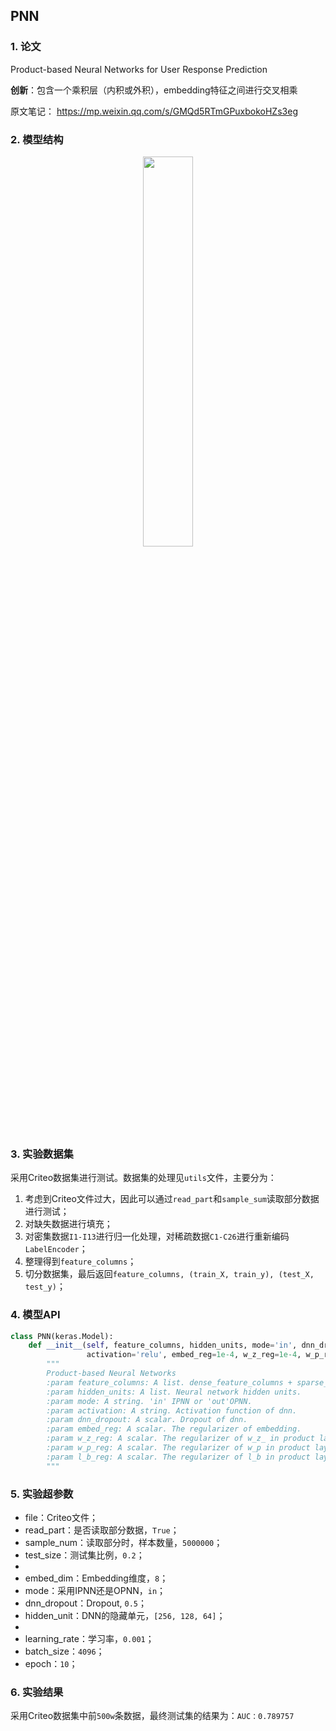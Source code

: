 ## PNN
### 1. 论文
Product-based Neural Networks for User Response Prediction  

**创新**：包含一个乘积层（内积或外积），embedding特征之间进行交叉相乘  

原文笔记： https://mp.weixin.qq.com/s/GMQd5RTmGPuxbokoHZs3eg



### 2. 模型结构

<div align=center><img src="https://cdn.jsdelivr.net/gh/BlackSpaceGZY/cdn/img/tf_5.png" width="40%;" style="float:center"/></div>



### 3. 实验数据集

采用Criteo数据集进行测试。数据集的处理见`utils`文件，主要分为：
1. 考虑到Criteo文件过大，因此可以通过`read_part`和`sample_sum`读取部分数据进行测试；
3. 对缺失数据进行填充；
4. 对密集数据`I1-I13`进行归一化处理，对稀疏数据`C1-C26`进行重新编码`LabelEncoder`；
5. 整理得到`feature_columns`；
6. 切分数据集，最后返回`feature_columns, (train_X, train_y), (test_X, test_y)`；



### 4. 模型API

```python
class PNN(keras.Model):
    def __init__(self, feature_columns, hidden_units, mode='in', dnn_dropout=0.,
                 activation='relu', embed_reg=1e-4, w_z_reg=1e-4, w_p_reg=1e-4, l_b_reg=1e-4):
        """
        Product-based Neural Networks
        :param feature_columns: A list. dense_feature_columns + sparse_feature_columns
        :param hidden_units: A list. Neural network hidden units.
        :param mode: A string. 'in' IPNN or 'out'OPNN.
        :param activation: A string. Activation function of dnn.
        :param dnn_dropout: A scalar. Dropout of dnn.
        :param embed_reg: A scalar. The regularizer of embedding.
        :param w_z_reg: A scalar. The regularizer of w_z_ in product layer
        :param w_p_reg: A scalar. The regularizer of w_p in product layer
        :param l_b_reg: A scalar. The regularizer of l_b in product layer
        """
```



### 5. 实验超参数

- file：Criteo文件；
- read_part：是否读取部分数据，`True`；
- sample_num：读取部分时，样本数量，`5000000`；
- test_size：测试集比例，`0.2`；
- 
- embed_dim：Embedding维度，`8`；
- mode：采用IPNN还是OPNN，`in`；
- dnn_dropout：Dropout, `0.5`；
- hidden_unit：DNN的隐藏单元，`[256, 128, 64]`；
- 
- learning_rate：学习率，`0.001`；
- batch_size：`4096`；
- epoch：`10`；



### 6. 实验结果

采用Criteo数据集中前`500w`条数据，最终测试集的结果为：`AUC：0.789757`